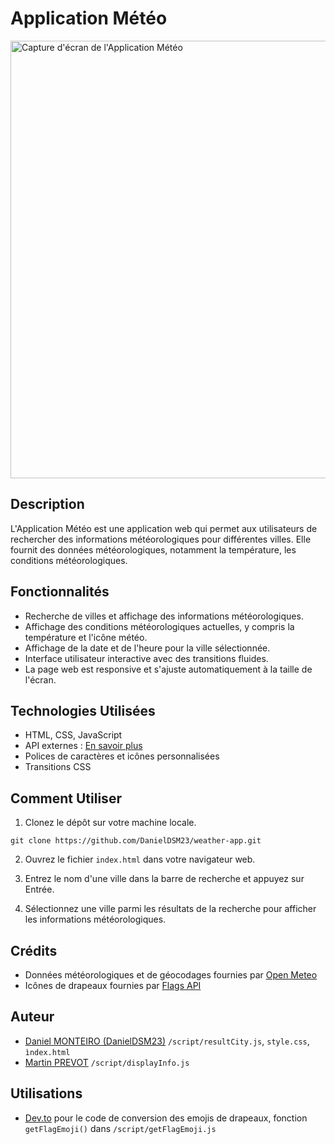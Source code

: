# Application Météo

<img src="https://i.ibb.co/c88ZYWK/ezgif-5-3db238e91f.gif" alt="Capture d'écran de l'Application Météo" style="width:700px;"/>

## Description

L'Application Météo est une application web qui permet aux utilisateurs de rechercher des informations météorologiques pour différentes villes. Elle fournit des données météorologiques, notamment la température, les conditions météorologiques.

## Fonctionnalités

- Recherche de villes et affichage des informations météorologiques.
- Affichage des conditions météorologiques actuelles, y compris la température et l'icône météo.
- Affichage de la date et de l'heure pour la ville sélectionnée.
- Interface utilisateur interactive avec des transitions fluides.
- La page web est responsive et s'ajuste automatiquement à la taille de l'écran.

## Technologies Utilisées

- HTML, CSS, JavaScript
- API externes : [En savoir plus](#crédits)
- Polices de caractères et icônes personnalisées
- Transitions CSS

## Comment Utiliser

1. Clonez le dépôt sur votre machine locale.

 ```shell 
 git clone https://github.com/DanielDSM23/weather-app.git
 ```
2. Ouvrez le fichier `index.html` dans votre navigateur web.

3. Entrez le nom d'une ville dans la barre de recherche et appuyez sur Entrée.
4. Sélectionnez une ville parmi les résultats de la recherche pour afficher les informations météorologiques.

## Crédits
- Données météorologiques et de géocodages fournies par [Open Meteo](https://open-meteo.com/)
- Icônes de drapeaux fournies par [Flags API](https://flagsapi.com/)

## Auteur

- [Daniel MONTEIRO (DanielDSM23)](https://github.com/DanielDSM23) ``/script/resultCity.js``, `style.css`, `ìndex.html`
- [Martin PREVOT](https://github.com/martinprevot) ``/script/displayInfo.js``

## Utilisations

- [Dev.to](https://dev.to/jorik/country-code-to-flag-emoji-a21) pour le code de conversion des emojis de drapeaux, fonction ``getFlagEmoji()`` dans ``/script/getFlagEmoji.js``

